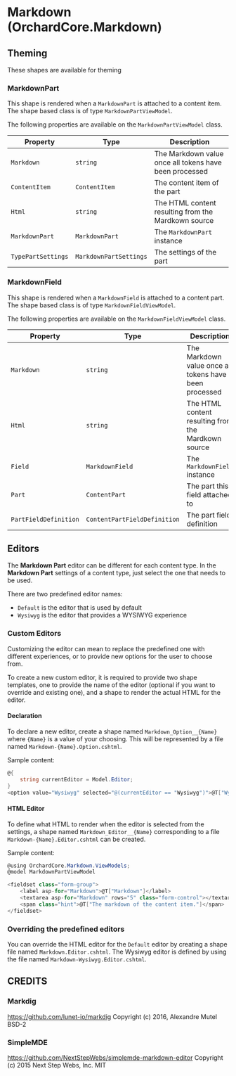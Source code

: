 # Markdown (OrchardCore.Markdown)

## Theming

These shapes are available for theming

### MarkdownPart

This shape is rendered when a `MarkdownPart` is attached to a content item.
The shape based class is of type `MarkdownPartViewModel`.

The following properties are available on the `MarkdownPartViewModel` class.

| Property | Type | Description |
| --------- | ---- |------------ |
| `Markdown` | `string` | The Markdown value once all tokens have been processed |
| `ContentItem` | `ContentItem` | The content item of the part |
| `Html` | `string` | The HTML content resulting from the Mardkown source |
| `MarkdownPart` | `MarkdownPart` | The `MarkdownPart` instance|
| `TypePartSettings` | `MarkdownPartSettings` | The settings of the part |

### MarkdownField

This shape is rendered when a `MarkdownField` is attached to a content part.
The shape based class is of type `MarkdownFieldViewModel`.

The following properties are available on the `MarkdownFieldViewModel` class.

| Property | Type | Description |
| --------- | ---- |------------ |
| `Markdown` | `string` | The Markdown value once all tokens have been processed |
| `Html` | `string` | The HTML content resulting from the Mardkown source |
| `Field` | `MarkdownField` | The `MarkdownField` instance|
| `Part` | `ContentPart` | The part this field attached to |
| `PartFieldDefinition` | `ContentPartFieldDefinition` | The part field definition |

## Editors

The __Markdown Part__ editor can be different for each content type. In the __Markdown Part__ settings of a 
content type, just select the one that needs to be used.

There are two predefined editor names:
- `Default` is the editor that is used by default
- `Wysiwyg` is the editor that provides a WYSIWYG experience

### Custom Editors

Customizing the editor can mean to replace the predefined one with different experiences, or to provide
new options for the user to choose from.

To create a new custom editor, it is required to provide two shape templates, one to provide
the name of the editor (optional if you want to override and existing one), and a shape to
render the actual HTML for the editor.

#### Declaration

To declare a new editor, create a shape named `Markdown_Option__{Name}` where `{Name}` is a value 
of your choosing. This will be represented by a file named `Markdown-{Name}.Option.cshtml`.

Sample content:

```csharp
@{
    string currentEditor = Model.Editor;
}
<option value="Wysiwyg" selected="@(currentEditor == "Wysiwyg")">@T["Wysiwyg editor"]</option>
```

#### HTML Editor

To define what HTML to render when the editor is selected from the settings, a shape named 
`Markdown_Editor__{Name}` corresponding to a file `Markdown-{Name}.Editor.cshtml` can be created.

Sample content:

```csharp
@using OrchardCore.Markdown.ViewModels;
@model MarkdownPartViewModel

<fieldset class="form-group">
    <label asp-for="Markdown">@T["Markdown"]</label>
    <textarea asp-for="Markdown" rows="5" class="form-control"></textarea>
    <span class="hint">@T["The markdown of the content item."]</span>
</fieldset>
```

### Overriding the predefined editors

You can override the HTML editor for the `Default` editor by creating a shape file named 
`Markdown.Editor.cshtml`. The Wysiwyg editor is defined by using the file named 
`Markdown-Wysiwyg.Editor.cshtml`.

## CREDITS

### Markdig
https://github.com/lunet-io/markdig
Copyright (c) 2016, Alexandre Mutel
BSD-2

### SimpleMDE
https://github.com/NextStepWebs/simplemde-markdown-editor
Copyright (c) 2015 Next Step Webs, Inc.
MIT